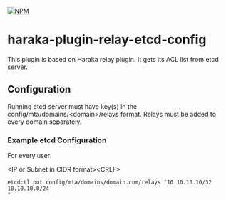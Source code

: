 [![NPM][npm-img]][npm-url]

# haraka-plugin-relay-etcd-config

This plugin is based on Haraka relay plugin.
It gets its ACL list from etcd server.


## Configuration
Running etcd server must have key(s) in the config/mta/domains/\<domain>/relays format.
Relays must be added to every domain separately.

### Example etcd Configuration

For every user:

\<IP or Subnet in CIDR format>\<CRLF>

```
etcdctl put config/mta/domains/domain.com/relays "10.10.10.10/32
10.10.10.0/24
"
```





<!-- leave these buried at the bottom of the document -->
[npm-img]: https://nodei.co/npm/haraka-plugin-relay-etcd-config.png
[npm-url]: https://www.npmjs.com/package/haraka-plugin-relay-etcd-config
